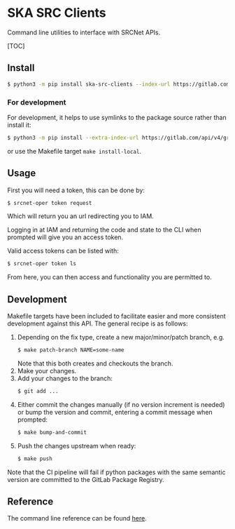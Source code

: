# SKA SRC Clients

Command line utilities to interface with SRCNet APIs.

[TOC]

## Install

```bash
$ python3 -m pip install ska-src-clients --index-url https://gitlab.com/api/v4/groups/70683489/-/packages/pypi/simple
```

### For development 

For development, it helps to use symlinks to the package source rather than install it:

```bash
$ python3 -m pip install --extra-index-url https://gitlab.com/api/v4/groups/70683489/-/packages/pypi/simple -e .
```

or use the Makefile target `make install-local`.

## Usage

First you will need a token, this can be done by:

```bash
$ srcnet-oper token request
```

Which will return you an url redirecting you to IAM. 

Logging in at IAM and returning the code and state to the CLI when prompted will give you an access token. 

Valid access tokens can be listed with:

```bash
$ srcnet-oper token ls
```

From here, you can then access and functionality you are permitted to.

## Development

Makefile targets have been included to facilitate easier and more consistent development against this API. The general 
recipe is as follows:

1. Depending on the fix type, create a new major/minor/patch branch, e.g. 
    ```bash
    $ make patch-branch NAME=some-name
    ```
    Note that this both creates and checkouts the branch.
2. Make your changes.
3. Add your changes to the branch:
    ```bash
   $ git add ...
    ```
4. Either commit the changes manually (if no version increment is needed) or bump the version and commit, entering a 
   commit message when prompted:
    ```bash
   $ make bump-and-commit
    ```
5. Push the changes upstream when ready:
    ```bash
   $ make push
    ```

Note that the CI pipeline will fail if python packages with the same semantic version are committed to the GitLab 
Package Registry.

## Reference

The command line reference can be found [here](https://ska-telescope.gitlab.io/src/src-service-apis/ska-src-clients/index.html).
